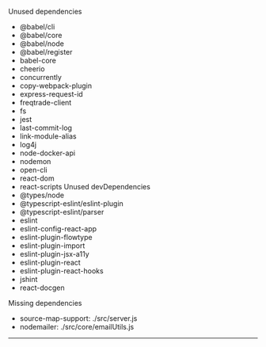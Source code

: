 Unused dependencies
* @babel/cli
* @babel/core
* @babel/node
* @babel/register
* babel-core
* cheerio
* concurrently
* copy-webpack-plugin
* express-request-id
* freqtrade-client
* fs
* jest
* last-commit-log
* link-module-alias
* log4j
* node-docker-api
* nodemon
* open-cli
* react-dom
* react-scripts
Unused devDependencies
* @types/node
* @typescript-eslint/eslint-plugin
* @typescript-eslint/parser
* eslint
* eslint-config-react-app
* eslint-plugin-flowtype
* eslint-plugin-import
* eslint-plugin-jsx-a11y
* eslint-plugin-react
* eslint-plugin-react-hooks
* jshint
* react-docgen

Missing dependencies
* source-map-support: ./src/server.js
* nodemailer: ./src/core/emailUtils.js
----------------------------------------